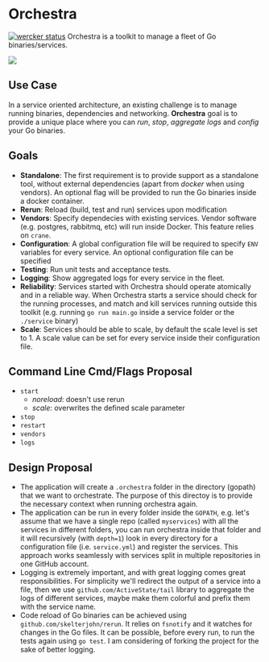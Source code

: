 # Orchestra
[![wercker status](https://app.wercker.com/status/16ba07e3d295feb5c3874207a9f3fe36/s "wercker status")](https://app.wercker.com/project/bykey/16ba07e3d295feb5c3874207a9f3fe36)
Orchestra is a toolkit to manage a fleet of Go binaries/services.

![](https://cloud.githubusercontent.com/assets/3118335/6255612/4811c940-b7a9-11e4-8d06-966981de3926.png)

## Use Case
In a service oriented architecture, an existing challenge is to manage running binaries, dependencies and networking. **Orchestra** goal is to provide a unique place where you can *run*, *stop*, *aggregate logs* and *config* your Go binaries.

## Goals
- **Standalone**: The first requirement is to provide support as a standalone tool, without external dependencies (apart from *docker* when using vendors). An optional flag will be provided to run the Go binaries inside a docker container.
- **Rerun**: Reload (build, test and run) services upon modification
- **Vendors**: Specify dependecies with existing services. Vendor software (e.g. postgres, rabbitmq, etc) will run inside Docker. This feature relies on `crane`.
- **Configuration**: A global configuration file will be required to specify `ENV` variables for every service. An optional configuration file can be specified
- **Testing**: Run unit tests and acceptance tests.
- **Logging**: Show aggregated logs for every service in the fleet.
- **Reliability**: Services started with Orchestra should operate atomically and in a reliable way. When Orchestra starts a service should check for the running processes, and match and kill services running outside this toolkit (e.g. running `go run main.go` inside a service folder or the `./service` binary)
- **Scale**: Services should be able to scale, by default the scale level is set to 1. A scale value can be set for every service inside their configuration file.

## Command Line Cmd/Flags Proposal
- `start`
    - *noreload*: doesn't use rerun
    - *scale*: overwrites the defined scale parameter
- `stop`
- `restart`
- `vendors`
- `logs`

## Design Proposal
- The application will create a `.orchestra` folder in the directory (gopath) that we want to orchestrate. The purpose of this directoy is to provide the necessary context when running orchestra again.
- The application can be run in every folder inside the `GOPATH`, e.g. let's assume that we have a single repo (called `myservices`) with all the services in different folders, you can run orchestra inside that folder and it will recursively (with `depth=1`) look in every directory for a configuration file (i.e. `service.yml`) and register the services. This approach works seamlessly with services split in multiple repositories in one GitHub account.
- Logging is extremely important, and with great logging comes great responsibilities. For simplicity we'll redirect the output of a service into a file, then we use `github.com/ActiveState/tail` library to aggregate the logs of different services, maybe make them colorful and prefix them with the service name.
- Code reload of Go binaries can be achieved using `github.com/skelterjohn/rerun`. It relies on `fsnotify` and it watches for changes in the Go files. It can be possible, before every run, to run the tests again using `go test`. I am considering of forking the project for the sake of better logging.









